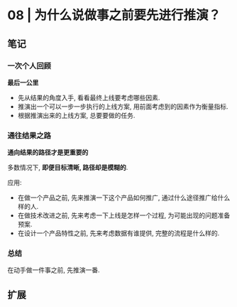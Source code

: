 # 08 | 为什么说做事之前要先进行推演？

## 笔记

### 一次个人回顾

**最后一公里**

* 先从结果的角度入手, 看看最终上线要考虑哪些因素.
* 推演出一个可以一步一步执行的上线方案, 用前面考虑到的因素作为衡量指标.
* 根据推演出来的上线方案, 总要要做的任务.

### 通往结果之路

**通向结果的路径才是更重要的**

多数情况下, **即便目标清晰, 路径却是模糊的**.

应用:

* 在做一个产品之前, 先来推演一下这个产品如何推广, 通过什么途径推广给什么样的人.
* 在做技术改进之前, 先来考虑一下上线是怎样一个过程, 为可能出现的问题准备预案.
* 在设计一个产品特性之前, 先来考虑数据有谁提供, 完整的流程是什么样的.

### 总结

在动手做一件事之前, 先推演一番.

## 扩展